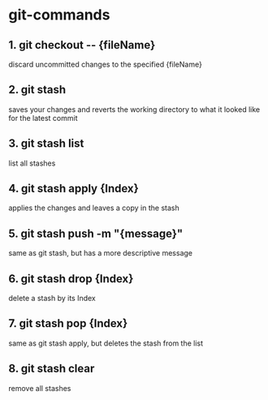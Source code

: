 # git-commands

## 1. git checkout -- {fileName}
discard uncommitted changes to the specified {fileName}

## 2. git stash 
saves your changes and reverts the working directory to what it looked like for the latest commit

## 3. git stash list 
list all stashes

## 4. git stash apply {Index}
applies the changes and leaves a copy in the stash

## 5. git stash push -m "{message}"
same as git stash, but has a more descriptive message

## 6. git stash drop {Index}
delete a stash by its Index

## 7. git stash pop {Index}
same as git stash apply, but deletes the stash from the list

## 8. git stash clear
remove all stashes

